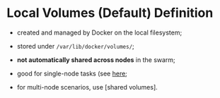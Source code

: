 # Local Volumes (Default) Definition

- created and managed by Docker on the local filesystem;
- stored under `/var/lib/docker/volumes/`;
- **not automatically shared across nodes** in the swarm;


- good for single-node tasks (see [here](../problem/problem.md);
- for multi-node scenarios, use [shared volumes]. <!-- todo: link to shared volumes -->
